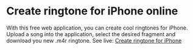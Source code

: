 # Create ringtone for iPhone online
With this free web application, you can create cool ringtones for iPhone. Upload a song into the application, select the desired fragment and download you new .m4r ringtone.
See live: [Сreate ringtone for iPhone](http://toolster.net/iphone_ringtone_maker)
